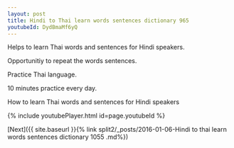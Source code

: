 ```yaml
---
layout: post
title: Hindi to Thai learn words sentences dictionary 965 
youtubeId: DydBmaMf6yQ
---
```

 
 
Helps to learn Thai words and sentences for Hindi speakers.

Opportunitiy to repeat the words sentences. 

Practice Thai language. 
 
10 minutes practice every day. 
 
How to learn Thai words and sentences for Hindi speakers 
 
{% include youtubePlayer.html id=page.youtubeId %}
 
 
[Next]({{ site.baseurl }}{% link  split2/_posts/2016-01-06-Hindi to thai learn words sentences dictionary 1055 .md%})
 
